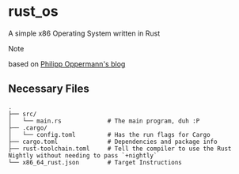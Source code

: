 # rust_os
A simple x86 Operating System written in Rust
> [!note]
> based on [Philipp Oppermann's blog](https://os.phil-opp.com)

## Necessary Files
```
.
├── src/
│   └── main.rs             # The main program, duh :P
├── .cargo/
│   └── config.toml         # Has the run flags for Cargo
├── cargo.toml              # Dependencies and package info
├── rust-toolchain.toml     # Tell the compiler to use the Rust Nightly without needing to pass `+nightly`
└── x86_64_rust.json        # Target Instructions
```
